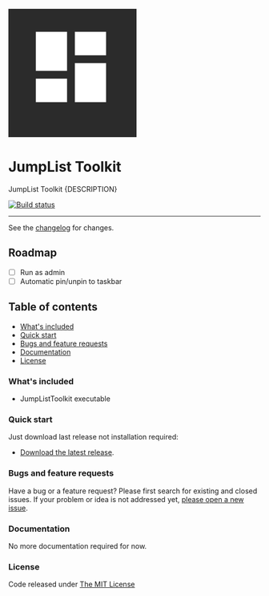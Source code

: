 ![logo](.editoricon.png)

# JumpList Toolkit

JumpList Toolkit {DESCRIPTION}

[![Build status](https://ci.appveyor.com/api/projects/status/55olxy88pignbflo?svg=true)](https://ci.appveyor.com/project/ennerperez/jumplist-toolkit)

---------------------------------------

See the [changelog](CHANGELOG.md) for changes.

## Roadmap

- [ ] Run as admin
- [ ] Automatic pin/unpin to taskbar

## Table of contents

* [What's included](#whats-included)
* [Quick start](#quick-start)
* [Bugs and feature requests](#bugs-and-feature-requests)
* [Documentation](#documentation)
* [License](#license)

### What's included

- JumpListToolkit executable

### Quick start

Just download last release not installation required:

* [Download the latest release](https://github.com/ennerperez/jumplist-toolkit/releases/).

### Bugs and feature requests

Have a bug or a feature request? Please first search for existing and closed issues. If your problem or idea is not addressed yet, [please open a new issue](https://github.com/ennerperez/jumplist-toolkit/issues/new).

### Documentation

No more documentation required for now.

### License

Code released under [The MIT License](LICENSE)